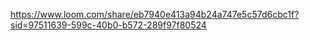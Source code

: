 https://www.loom.com/share/eb7940e413a94b24a747e5c57d6cbc1f?sid=97511639-599c-40b0-b572-289f97f80524